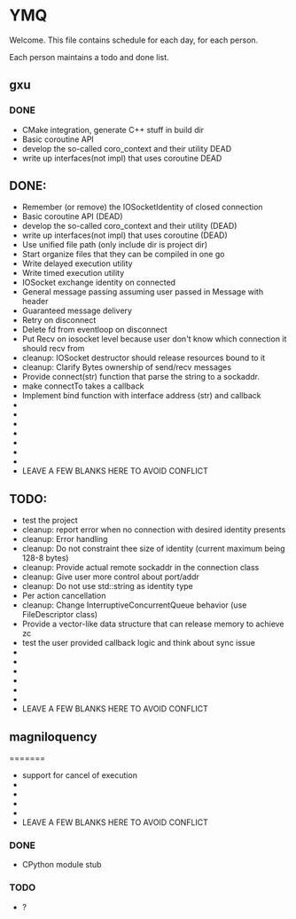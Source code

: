 
# YMQ

Welcome. This file contains schedule for each day, for each person.

Each person maintains a todo and done list.

## gxu

### DONE

- CMake integration, generate C++ stuff in build dir
- Basic coroutine API
- develop the so-called coro_context and their utility DEAD
- write up interfaces(not impl) that uses coroutine DEAD

## DONE:
 - Remember (or remove) the IOSocketIdentity of closed connection
 - Basic coroutine API (DEAD)
 - develop the so-called coro_context and their utility (DEAD)
 - write up interfaces(not impl) that uses coroutine (DEAD)
 - Use unified file path (only include dir is project dir)
 - Start organize files that they can be compiled in one go
 - Write delayed execution utility
 - Write timed execution utility
 - IOSocket exchange identity on connected
 - General message passing assuming user passed in Message with header
 - Guaranteed message delivery
 - Retry on disconnect 
 - Delete fd from eventloop on disconnect
 - Put Recv on iosocket level because user don't know which connection it should recv from
 - cleanup: IOSocket destructor should release resources bound to it
 - cleanup: Clarify Bytes ownership of send/recv messages
 - Provide connect(str) function that parse the string to a sockaddr.
 - make connectTo takes a callback
 - Implement bind function with interface address (str) and callback
 -
 -
 -
 -
 -
 -
 -
 - LEAVE A FEW BLANKS HERE TO AVOID CONFLICT

## TODO:
 - test the project
 - cleanup: report error when no connection with desired identity presents
 - cleanup: Error handling
 - cleanup: Do not constraint thee size of identity (current maximum being 128-8 bytes)
 - cleanup: Provide actual remote sockaddr in the connection class
 - cleanup: Give user more control about port/addr
 - cleanup: Do not use std::string as identity type
 - Per action cancellation
 - cleanup: Change InterruptiveConcurrentQueue behavior (use FileDescriptor class)
 - Provide a vector-like data structure that can release memory to achieve zc
 - test the user provided callback logic and think about sync issue
 -
 -
 -
 -
 -
 -
 - LEAVE A FEW BLANKS HERE TO AVOID CONFLICT


## magniloquency
=======
 - support for cancel of execution
 -
 -
 -
 -
 - LEAVE A FEW BLANKS HERE TO AVOID CONFLICT


### DONE

- CPython module stub

### TODO

- ?
